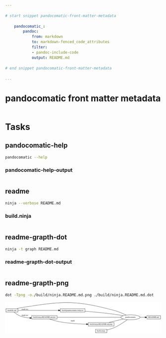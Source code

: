 ```yaml
---

# start snippet pandocomatic-front-matter-metadata

    pandocomatic_:
        pandoc:
            from: markdown
            to: markdown-fenced_code_attributes
            filter:
            - pandoc-include-code
            output: README.md

# end snippet pandocomatic-front-matter-metadata

...
```


# pandocomatic front matter metadata

```{.yaml include=./maskfile.md snippet=pandocomatic-front-matter-metadata dedent=4}

```

# Tasks

## pandocomatic-help

```bash
pandocomatic --help
```

### pandocomatic-help-output

```{.plain include=./build/pandocomatic-help.txt}

```

## readme

```bash
ninja --verbose README.md
```

### build.ninja

```{.ninja include=./build.ninja}

```

## readme-grapth-dot

```bash
ninja -t graph README.md
```

### readme-grapth-dot-output

```{.dot include=./build/ninja.README.md.dot}

```

## readme-grapth-png

```bash
dot -Tpng -o./build/ninja.README.md.png ./build/ninja.README.md.dot
```

![README.md](./build/ninja.README.md.png)
